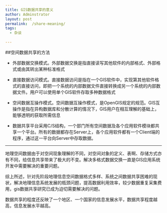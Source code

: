 ```yaml
---
title: GIS数据共享的意义
author: Adminstrator
layout: post
permalink:  /share-meaning/
tags:
  - 杂谈
  
---
```



##空间数据共享的方法


* 外部数据交换模式。外部数据交换是指直接读写其他软件的内部格式、外部格式或由其转出某种标准格式

* 直接数据访问模式。直接数据访问是指在一个GIS软件中，实现第其他软件格式的直接访问，即把一个系统的内部数据文件直接转换成另一个系统的内部数据文件。用户可以使用单个GIS软件存取多种数据格式

* 空间数据互操作模式。空间数据互操作模式，是OpenGIS规定的规范。GIS互操作是指在异构数据库和分散计算的情况下，GIS用户在相互理解的基础上，能够透明的获取所需信息

* 数据共享平台采用C/S结构，一个部门所有空间数据及各个应用软件模块都共享一个平台。所有的数据都存在Server上，各个应用软件都有一个Client端的程序，通过这一平台向Server中存取数据。


------------------------------------------------

地理空间数据由于对空间现象理解的不同，对空间对象的定义、表啊、存储方式亦有不同，给信息共享带来了极大的不变。解决多格式数据交换一直是GIS应用系统开发中需要解决的重要问题。

综上所述，针对先阶段地理信息空间数据格式多样、系统之间数据共享困难的现状，解决地理信息系统发展的瓶颈问题，提高数据利用效率，较少数据重复采集费用，gis数据共享研究已成为迫切需要解决的问题。

数据共享的程度还反映了一个地区、一个国家的信息发展水平，数据共享程度越高，信息发展水平越高。

